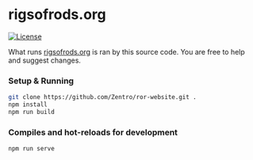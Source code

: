 # rigsofrods.org

[![License](https://img.shields.io/badge/License-Apache%202.0-blue.svg)](https://opensource.org/licenses/Apache-2.0)

What runs [rigsofrods.org](http://rigsofrods.org) is ran by this source code. You are free to help and suggest changes.

### Setup & Running
```bash
git clone https://github.com/Zentro/ror-website.git .
npm install
npm run build
```

### Compiles and hot-reloads for development
```
npm run serve
```
